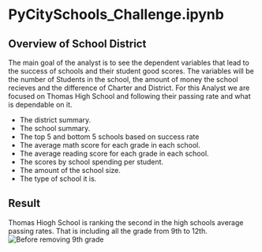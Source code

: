 # PyCitySchools_Challenge.ipynb

## Overview of School District ##

The main goal of the analyst is to see the dependent variables that lead to the success of schools and their student good scores. The variables will be the number of Students in the school, the amount of money the school recieves and the difference of Charter and District. For this Analyst we are focused on Thomas High School and following their passing rate and what is dependable on it.

  * The district summary.
  * The school summary.
  * The top 5 and bottom 5 schools based on success rate
  * The average math score for each grade in each school.
  * The average reading score for each grade in each school.
  * The scores by school spending per student.
  * The amount of the school size.
  * The type of school it is.



## Result ##

Thomas Hiogh School is ranking the second in the high schools average passing rates. That is including all the grade from 9th to 12th. 
![Before removing 9th grade](https://user-images.githubusercontent.com/100543143/159194322-6c11d96c-ec72-41b4-8927-8a3828b7a7ce.png)
